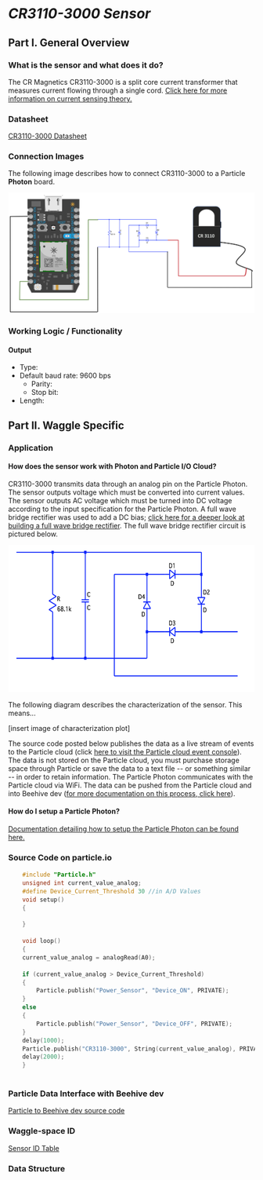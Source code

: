 # *CR3110-3000 Sensor*
## Part I. General Overview
### What is the sensor and what does it do?

The CR Magnetics CR3110-3000 is a split core current transformer that measures current flowing through a single cord. [Click here for more information on current sensing theory.](http://www.nktechnologies.com/engineering-resources/current-sensing-theory/)

### Datasheet
[CR3110-3000 Datasheet](https://github.com/JordanFleming/sensor_documentation/blob/master/datasheets/CR3110_datasheet.jpg)
### Connection Images
The following image describes how to connect CR3110-3000 to a Particle **Photon** board.

<img src="https://github.com/JordanFleming/sensor_documentation/blob/master/CR3110-3000/images/CR3110_full_connection_diagram.png?raw=true">

### Working Logic / Functionality
#### Output
* Type:
* Default baud rate: 9600 bps
  * Parity:
  * Stop bit:
* Length:

## Part II. Waggle Specific
### Application
#### How does the sensor work with Photon and Particle I/O Cloud?
CR3110-3000 transmits data through an analog pin on the Particle Photon. The sensor outputs voltage which must be converted into current values. The sensor outputs AC voltage which must be turned into DC voltage according to the input specification for the Particle Photon. A full wave bridge rectifier was used to add a DC bias; [click here for a deeper look at building a full wave bridge rectifier](http://www.electronics-tutorials.ws/diode/diode_6.html). The full wave bridge rectifier circuit is pictured below.

<img src="https://github.com/JordanFleming/sensor_documentation/blob/master/CR3110-3000/images/fullwave_bridge_rectifier.png?raw=true" width="600" height="300">

The following diagram describes the characterization of the sensor. This means...

[insert image of characterization plot]

The source code posted below publishes the data as a live stream of events to the Particle cloud (click [here to visit the Particle cloud event console](https://console.particle.io/events)). The data is not stored on the Particle cloud, you must purchase storage space through Particle or save the data to a text file -- or something similar -- in order to retain information. The Particle Photon communicates with the Particle cloud via WiFi. The data can be pushed from the Particle cloud and into Beehive dev ([for more documentation on this process, click here](#beehive)).

#### How do I setup a Particle Photon?
[Documentation detailing how to setup the Particle Photon can be found here.](https://github.com/charihara/Experimental_Sensors/blob/master/Photon_Instructions.md)

### Source Code on particle.io
```C
    #include "Particle.h"
    unsigned int current_value_analog;
    #define Device_Current_Threshold 30 //in A/D Values
    void setup()
    {
    
    }

    void loop()
    {
    current_value_analog = analogRead(A0);
    
    if (current_value_analog > Device_Current_Threshold)
    {
        Particle.publish("Power_Sensor", "Device_ON", PRIVATE);
    }
    else
    {
        Particle.publish("Power_Sensor", "Device_OFF", PRIVATE);
    }
    delay(1000);
    Particle.publish("CR3110-3000", String(current_value_analog), PRIVATE);
    delay(2000);
    }
    
 ```
    
    
### Particle Data Interface with Beehive dev <a name="beehive"></a>

[Particle to Beehive dev source code](https://github.com/JordanFleming/sensor_documentation/blob/master/Particle_to_Beehive_plugin)
### Waggle-space ID
[Sensor ID Table](https://github.com/JordanFleming/sensor_documentation/blob/master/Sensor_IDs.md)
### Data Structure

